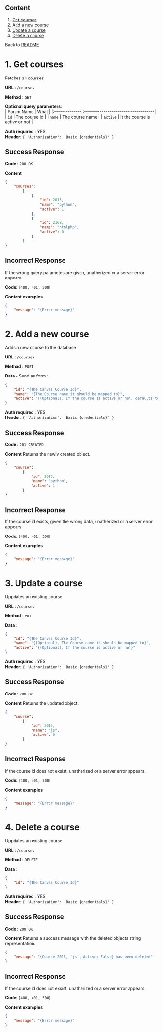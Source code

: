 ## Content

1. [Get courses](#get-courses)
2. [Add a new course](#add-course)
3. [Update a course](#update-course)
4. [Delete a course](#delete-course)

Back to [README](../README.md)



# <a id="get-courses"></a> 1. Get courses

Fetches all courses

**URL** : `/courses`

**Method** : `GET`

**Optional query parameters**:  
| Param Name     | What                               |
|:--------------|:------------------------------------|
| `id`          | The course id                       |
| `name`        | The course name                     |
| `active`      | It the course is active or not      |


**Auth required** : YES  
**Header**: `{ 'Authorization': 'Basic {credentials}' }`

## Success Response

**Code** : `200 OK`

**Content**

```json
{
    "courses":
        [
            {
                "id": 2015,
                "name": "python",
                "active": 1
            },
            {
                "id": 2168,
                "name": "htmlphp",
                "active": 0
            }
        ]
}
```

## Incorrect Response

If the wrong query parametes are given, unatherized or a server error appears.

**Code**: `[400, 401, 500]`

**Content examples**

```json
{
    "message": "{Error message}"
}
```


# <a id="add-course"></a> 2. Add a new course

Adds a new course to the database

**URL** : `/courses`

**Method** : `POST`

**Data** - Send as form :
```json
{
    "id": "{The Canvas Course Id}",
    "name": "{The Course name it should be mapped to}",
    "active": "{(Optional), If the course is active or not, defaults to `1` (True), `0` if False}"
}
```


**Auth required** : YES  
**Header**: `{ 'Authorization': 'Basic {credentials}' }`

## Success Response

**Code** : `201 CREATED`

**Content**
Returns the newly created object.

```json
{
    "course":
        {
            "id": 2015,
            "name": "python",
            "active": 1
        }
}
```

## Incorrect Response

If the course id exists, given the wrong data, unatherized or a server error appears.

**Code**: `[400, 401, 500]`

**Content examples**

```json
{
    "message": "{Error message}"
}
```





# <a id="update-course"></a> 3. Update a course

Uppdates an existing course

**URL** : `/courses`

**Method** : `PUT`

**Data** :
```json
{
    "id": "{The Canvas Course Id}",
    "name": "{(Optional), The Course name it should be mapped to}",
    "active": "{(Optional), If the course is active or not}"
}
```


**Auth required** : YES  
**Header**: `{ 'Authorization': 'Basic {credentials}' }`

## Success Response

**Code** : `200 OK`

**Content**
Returns the updated object.

```json
{
    "course":
        {
            "id": 2015,
            "name": "js",
            "active": 0
        }
}
```

## Incorrect Response

If the course id does not exsist, unatherized or a server error appears.

**Code**: `[400, 401, 500]`

**Content examples**

```json
{
    "message": "{Error message}"
}
```



# <a id="delete-course"></a> 4. Delete a course

Uppdates an existing course

**URL** : `/courses`

**Method** : `DELETE`

**Data** :
```json
{
    "id": "{The Canvas Course Id}"
}
```


**Auth required** : YES  
**Header**: `{ 'Authorization': 'Basic {credentials}' }`

## Success Response

**Code** : `200 OK`

**Content**
Returns a success message with the deleted objects string representation.

```json
{
    "message": "{Course 2015, 'js', Active: False} has been deleted"
}
```

## Incorrect Response

If the course id does not exsist, unatherized or a server error appears.

**Code**: `[400, 401, 500]`

**Content examples**

```json
{
    "message": "{Error message}"
}
```